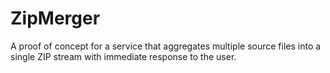 # ZipMerger
A proof of concept for a service that aggregates multiple source files into a single ZIP stream with immediate response to the user.
